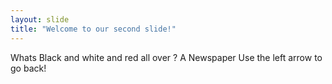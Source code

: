 ```yaml
---
layout: slide
title: "Welcome to our second slide!"
---
```

Whats Black and white and red all over ? A Newspaper
Use the left arrow to go back!
